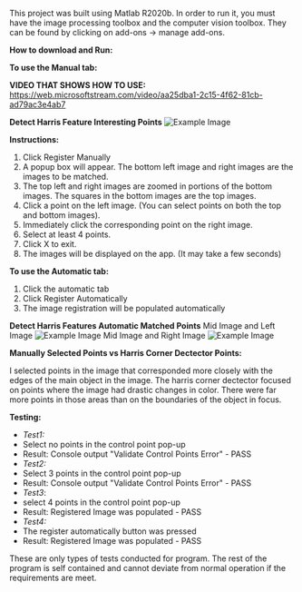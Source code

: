 This project was built using Matlab R2020b. In order to run it, you must have the  image processing toolbox and the computer vision toolbox. They can be found by clicking on add-ons -> manage add-ons. 

**How to download and Run:**


**To use the Manual tab:**

**VIDEO THAT SHOWS HOW TO USE:**
https://web.microsoftstream.com/video/aa25dba1-2c15-4f62-81cb-ad79ac3e4ab7

**Detect Harris Feature Interesting Points**
![Example Image](https://gitlab.cs.ecu.edu/digital-image-processing/project-6-registration/-/blob/master/manualPoints.JPG)

**Instructions:**

1. Click Register Manually
2. A popup box will appear. The bottom left image and right images are the images to be matched. 
3. The top left and right images are zoomed in portions of the bottom images. The squares in the bottom images are the top images.
4. Click a point on the left image. (You can select points on both the top and bottom images).
5. Immediately click the corresponding point on the right image. 
6. Select at least 4 points. 
7. Click X to exit. 
8. The images will be displayed on the app. (It may take a few seconds)


**To use the Automatic tab:**

1. Click the automatic tab
2. Click Register Automatically
3. The image registration will be populated automatically

**Detect Harris Features Automatic Matched Points**
Mid Image and Left Image
![Example Image](https://gitlab.cs.ecu.edu/digital-image-processing/project-6-registration/-/blob/master/left_mid.JPG)
Mid Image and Right Image
![Example Image](https://gitlab.cs.ecu.edu/digital-image-processing/project-6-registration/-/blob/master/right-mid.JPG)


**Manually Selected Points vs Harris Corner Dectector Points:**

I selected points in the image that corresponded more closely with the edges of the main object in the image. The harris corner dectector focused on points where the image had drastic changes in color. There were far more points in those areas than on the boundaries of the object in focus.

**Testing:**

- *Test1:*
- Select no points in the control point pop-up
- Result: Console output "Validate Control Points Error" - PASS
- *Test2:*
- Select 3 points in the control point pop-up
- Result: Console output "Validate Control Points Error" - PASS
- *Test3*:
- select 4 points in the control point pop-up
- Result: Registered Image was populated - PASS
- *Test4:*
- The register automatically button was pressed
- Result: Registered Image was populated - PASS


These are only types of tests conducted for program. The rest of the program is self contained and cannot deviate from normal operation if the requirements are meet.

